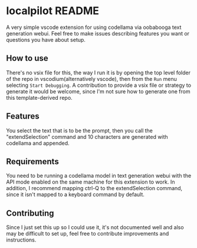 # localpilot README

A very simple vscode extension for using codellama via oobabooga text generation webui. Feel free to make issues describing features you want or questions you have about setup.

## How to use
There's no vsix file for this, the way I run it is by opening the top level folder of the repo in vscodium(alternatively vscode), then from the `Run` menu selecting `Start Debugging`. A contribution to provide a vsix file or strategy to generate it would be welcome, since I'm not sure how to generate one from this template-derived repo.

## Features

You select the text that is to be the prompt, then you call the "extendSelection" command and 10 characters are generated with codellama and appended. 

## Requirements

You need to be running a codellama model in text generation webui with the API mode enabled on the same machine for this extension to work. In addition, I recommend mapping ctrl-Q to the extendSelection command, since it isn't mapped to a keyboard command by default.

## Contributing
Since I just set this up so I could use it, it's not documented well and also may be difficult to set up, feel free to contribute improvements and instructions.
